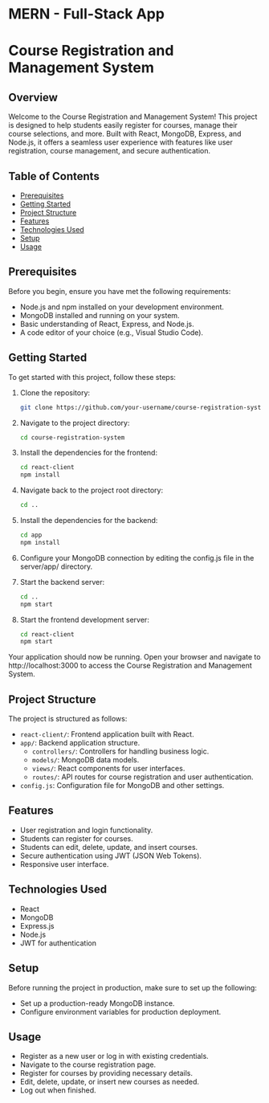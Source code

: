 # MERN - Full-Stack App
# Course Registration and Management System

## Overview

Welcome to the Course Registration and Management System! This project is designed to help students easily register for courses, manage their course selections, and more. Built with React, MongoDB, Express, and Node.js, it offers a seamless user experience with features like user registration, course management, and secure authentication.

## Table of Contents

- [Prerequisites](#prerequisites)
- [Getting Started](#getting-started)
- [Project Structure](#project-structure)
- [Features](#features)
- [Technologies Used](#technologies-used)
- [Setup](#setup)
- [Usage](#usage)

## Prerequisites

Before you begin, ensure you have met the following requirements:

- Node.js and npm installed on your development environment.
- MongoDB installed and running on your system.
- Basic understanding of React, Express, and Node.js.
- A code editor of your choice (e.g., Visual Studio Code).

## Getting Started

To get started with this project, follow these steps:

1. Clone the repository:

   ```bash
   git clone https://github.com/your-username/course-registration-system.git

2. Navigate to the project directory:

   ```bash
   cd course-registration-system
   
3. Install the dependencies for the frontend:

   ```bash
   cd react-client
   npm install

4. Navigate back to the project root directory:

   ```bash
   cd ..

5. Install the dependencies for the backend:

   ```bash
   cd app
   npm install

6. Configure your MongoDB connection by editing the config.js file in the server/app/ directory.

7. Start the backend server:

   ```bash
   cd ..
   npm start

8. Start the frontend development server:

   ```bash
   cd react-client
   npm start

Your application should now be running. Open your browser and navigate to http://localhost:3000 to access the Course Registration and Management System.


## Project Structure

The project is structured as follows:

- `react-client/`: Frontend application built with React.
- `app/`: Backend application structure.
   - `controllers/`: Controllers for handling business logic.
   - `models/`: MongoDB data models.
   - `views/`: React components for user interfaces.
   - `routes/`: API routes for course registration and user authentication.
- `config.js`: Configuration file for MongoDB and other settings.


## Features

   - User registration and login functionality.
   - Students can register for courses.
   - Students can edit, delete, update, and insert courses.
   - Secure authentication using JWT (JSON Web Tokens).
   - Responsive user interface.

## Technologies Used

   - React
   - MongoDB
   - Express.js
   - Node.js
   - JWT for authentication

## Setup

Before running the project in production, make sure to set up the following:

   - Set up a production-ready MongoDB instance.
   - Configure environment variables for production deployment.
     
## Usage

   - Register as a new user or log in with existing credentials.
   - Navigate to the course registration page.
   - Register for courses by providing necessary details.
   - Edit, delete, update, or insert new courses as needed.
   - Log out when finished.
